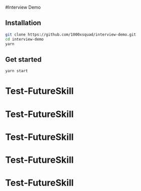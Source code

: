 #Interview Demo

## Installation
```bash
git clone https://github.com/1000xsquad/interview-demo.git
cd interview-demo
yarn
```
## Get started
```bash
yarn start
```
# Test-FutureSkill
# Test-FutureSkill
# Test-FutureSkill
# Test-FutureSkill
# Test-FutureSkill
